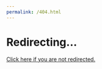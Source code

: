 ```yaml
---
permalink: /404.html
---
```


<!DOCTYPE html>
<html>
  <head>
    <meta charset=utf-8>
    <title>Redirecting...</title>
    <link rel=canonical href="https://ulaalex.github.io/massage/index.html">
    <meta http-equiv=refresh content="1; url=https://ulaalex.github.io/massage/index.html">
  </head>
  <body>
    <h1>Redirecting...</h1>
    <a href="https://ulaalex.github.io/massage/">Click here if you are not redirected.</a>
    <script>var n=location.href.replace("index.php?/", "");if (n!=location.href)location=n;</script>
  </body>
</html>
